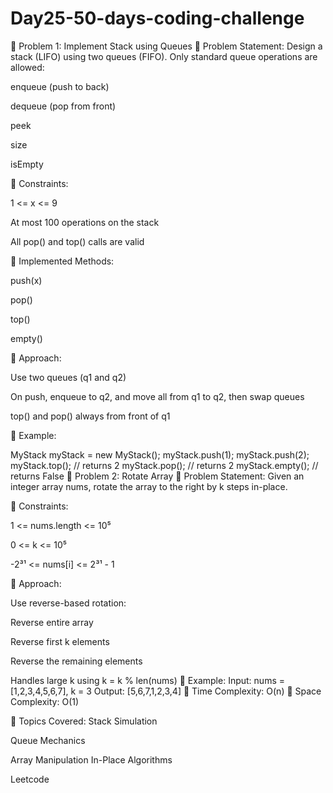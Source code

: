 # Day25-50-days-coding-challenge

🔸 Problem 1: Implement Stack using Queues
📌 Problem Statement:
Design a stack (LIFO) using two queues (FIFO). Only standard queue operations are allowed:

enqueue (push to back)

dequeue (pop from front)

peek

size

isEmpty

📌 Constraints:

1 <= x <= 9

At most 100 operations on the stack

All pop() and top() calls are valid

📌 Implemented Methods:

push(x)

pop()

top()

empty()

📌 Approach:

Use two queues (q1 and q2)

On push, enqueue to q2, and move all from q1 to q2, then swap queues

top() and pop() always from front of q1

📌 Example:


MyStack myStack = new MyStack();
myStack.push(1);
myStack.push(2);
myStack.top();    // returns 2
myStack.pop();    // returns 2
myStack.empty();  // returns False
🔸 Problem 2: Rotate Array
📌 Problem Statement:
Given an integer array nums, rotate the array to the right by k steps in-place.

📌 Constraints:

1 <= nums.length <= 10⁵

0 <= k <= 10⁵

-2³¹ <= nums[i] <= 2³¹ - 1

📌 Approach:

Use reverse-based rotation:

Reverse entire array

Reverse first k elements

Reverse the remaining elements

Handles large k using k = k % len(nums)
📌 Example:
Input: nums = [1,2,3,4,5,6,7], k = 3
Output: [5,6,7,1,2,3,4]
📌 Time Complexity: O(n)
📌 Space Complexity: O(1)

📌 Topics Covered:
Stack Simulation

Queue Mechanics

Array Manipulation
In-Place Algorithms

Leetcode

